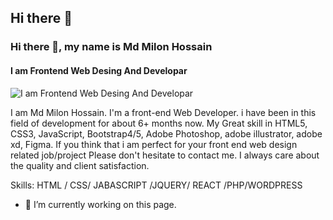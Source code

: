 ## Hi there 👋


### Hi there 👋, my name is Md Milon Hossain
#### I am Frontend Web Desing And Developar
![I am Frontend Web Desing And Developar](https://media.licdn.com/dms/image/v2/D4D16AQHb38_EDsenOw/profile-displaybackgroundimage-shrink_350_1400/profile-displaybackgroundimage-shrink_350_1400/0/1727430269833?e=1734566400&v=beta&t=q1vzuz5PGUFrONC6TwKLbtXo3T7jICSlnIW9WsQoEt0)

I am Md Milon Hossain. I'm a front-end Web Developer. i have been in this field of development for about 6+ months now. My Great skill in HTML5, CSS3, JavaScript, Bootstrap4/5, Adobe Photoshop, adobe illustrator, adobe xd, Figma. If you think that i am perfect for your front end web design related job/project Please don't hesitate to contact me. I always care about the quality and client satisfaction.

Skills:  HTML / CSS/ JABASCRIPT /JQUERY/ REACT /PHP/WORDPRESS

- 🔭 I’m currently working on this page. 






<!--
**mdmilonhossainmh/mdmilonhossainmh** is a ✨ _special_ ✨ repository because its `README.md` (this file) appears on your GitHub profile.

Here are some ideas to get you started:

- 🔭 I’m currently working on ...
- 🌱 I’m currently learning ...
- 👯 I’m looking to collaborate on ...
- 🤔 I’m looking for help with ...
- 💬 Ask me about ...
- 📫 How to reach me: ...
- 😄 Pronouns: ...
- ⚡ Fun fact: ...
-->

